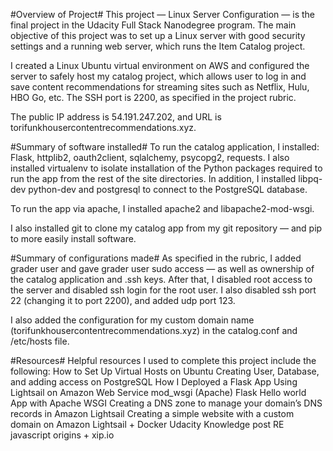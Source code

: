 #Overview of Project#
This project — Linux Server Configuration — is the final project in the Udacity Full Stack Nanodegree program. The main objective of this project was to set up a Linux server with good security settings and a running web server, which runs the Item Catalog project.

I created a Linux Ubuntu virtual environment on AWS and configured the server to safely host my catalog project, which allows user to log in and save content recommendations for streaming sites such as Netflix, Hulu, HBO Go, etc. The SSH port is 2200, as specified in the project rubric. 

The public IP address is 54.191.247.202, and URL is torifunkhousercontentrecommendations.xyz. 

#Summary of software installed#
To run the catalog application, I installed: Flask, httplib2, oauth2client, sqlalchemy, psycopg2, requests. I also installed virtualenv to isolate installation of the Python packages required to run the app from the rest of the site directories. In addition, I installed libpq-dev python-dev and postgresql to connect to the PostgreSQL database.

To run the app via apache, I installed apache2 and libapache2-mod-wsgi.

I also installed git to clone my catalog app from my git repository — and pip to more easily install software.

#Summary of configurations made#
As specified in the rubric, I added grader user and gave grader user sudo access — as well as ownership of the catalog application and .ssh keys. After that, I disabled root access to the server and disabled ssh login for the root user. I also disabled ssh port 22 (changing it to port 2200), and added udp port 123. 

I also added the configuration for my custom domain name (torifunkhousercontentrecommendations.xyz) in the catalog.conf and /etc/hosts file.

#Resources#
Helpful resources I used to complete this project include the following:
How to Set Up Virtual Hosts on Ubuntu
Creating User, Database, and adding access on PostgreSQL
How I Deployed a Flask App Using Lightsail on Amazon Web Service
mod_wsgi (Apache)
Flask Hello world App with Apache WSGI
Creating a DNS zone to manage your domain’s DNS records in Amazon Lightsail
Creating a simple website with a custom domain on Amazon Lightsail + Docker
Udacity Knowledge post RE javascript origins + xip.io

